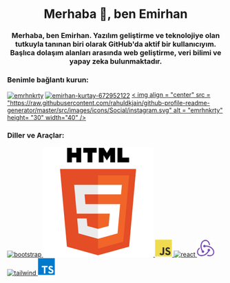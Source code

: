 <h1 align="center">Merhaba 👋, ben Emirhan</h1>
<h3 align="center">Merhaba, ben Emirhan. Yazılım geliştirme ve teknolojiye olan tutkuyla tanınan biri olarak GitHub'da aktif bir kullanıcıyım. Başlıca dolaşım alanları arasında web geliştirme, veri bilimi ve yapay zeka bulunmaktadır.</h3>

<h3 align="left">Benimle bağlantı kurun:</h3>
<p align="left">
<a href="https:/ /twitter.com/emrhnkrty" target = "boş"><img align = "center" src = "https://raw.githubusercontent.com/rahuldkjain/github-profile-readme-generator/master/src/images/icons /Social/twitter.svg" alt = "emrhnkrty" height = "30" genişlik = "40" /></a>
<a href = "https://linkedin.com/in/emirhan-kurtay-672952122" hedef ="blank"><img align="center" src="https://raw.githubusercontent.com/rahuldkjain/github-profile-readme-generator/master/src/images/icons/Social/linked-in-alt .svg" alt = "emirhan-kurtay-672952122" height = "30" genişlik = "40" /></a>
<a href = "https://instagram.com/emrhnkrty" target = "blank">< img align = "center" src = "https://raw.githubusercontent.com/rahuldkjain/github-profile-readme-generator/master/src/images/icons/Social/instagram.svg" alt = "emrhnkrty" height= "30" width="40" /></a>
</p>

<h3 align="left">Diller ve Araçlar:</h3>
<p align = "left"> <a href = "https://getbootstrap.com" target = "_blank" rel = "noreferrer"> <img src = "https://raw.githubusercontent.com/devicons/devicon /master/icons/bootstrap/bootstrap-plain-wordmark.svg" alt = "bootstrap" width = "40" height = "40"/> </a> <a href = "https://www.w3.org /html/" target = "_blank" rel = "noreferrer"> <img src = "https://raw.githubusercontent.com/devicons/devicon/master/icons/html5/html5-original-wordmark.svg" alt= "html5" genişlik = "40" yükseklik = "40"/> </a> <a href = "https://developer.mozilla.org/en-US/docs/Web/JavaScript" target = "_blank" rel ="noreferrer"> <img src = "https://raw.githubusercontent.com/devicons/devicon/master/icons/javascript/javascript-original.svg" alt = "javascript" width = "40" height = "40 "/> </a> <a href = "https://reactjs.org/" target = "_blank" rel = "noreferrer"> <img src = "https://raw.githubusercontent.com/devicons/devicon /master/icons/react/react-original-wordmark.svg" alt = "react" width = "40" height = "40"/> </a> <a href = "https://redux.js.org " target = "_blank" rel = "noreferrer"> <img src = "https://raw.githubusercontent.com/devicons/devicon/master/icons/redux/redux-original.svg" alt = "redux" width= "40" height = "40"/> </a> <a href = "https://tailwindcss.com/" target = "_blank" rel = "noreferrer"> <img src = "https://www. Vectorlogo.zone/logos/tailwindcss/tailwindcss-icon.svg" alt = "tailwind" width = "40" height = "40"/> </a> <a href = "https://www.typescriptlang.org/ " target = "_blank" rel = "noreferrer"> <img src = "https://raw.githubusercontent.com/devicons/devicon/master/icons/typescript/typescript-original.svg" alt = "typescript" width= "40" yükseklik = "40"/> </a> </p>
